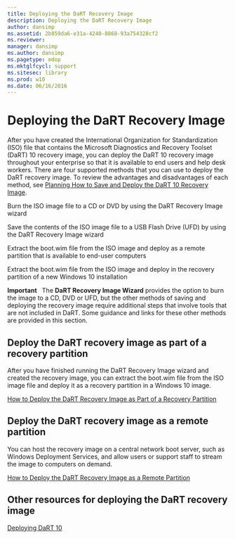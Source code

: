 ```yaml
---
title: Deploying the DaRT Recovery Image
description: Deploying the DaRT Recovery Image
author: dansimp
ms.assetid: 2b859da6-e31a-4240-8868-93a754328cf2
ms.reviewer: 
manager: dansimp
ms.author: dansimp
ms.pagetype: mdop
ms.mktglfcycl: support
ms.sitesec: library
ms.prod: w10
ms.date: 06/16/2016
---
```



# Deploying the DaRT Recovery Image


After you have created the International Organization for Standardization (ISO) file that contains the Microsoft Diagnostics and Recovery Toolset (DaRT) 10 recovery image, you can deploy the DaRT 10 recovery image throughout your enterprise so that it is available to end users and help desk workers. There are four supported methods that you can use to deploy the DaRT recovery image. To review the advantages and disadvantages of each method, see [Planning How to Save and Deploy the DaRT 10 Recovery Image](planning-how-to-save-and-deploy-the-dart-10-recovery-image.md).

Burn the ISO image file to a CD or DVD by using the DaRT Recovery Image wizard

Save the contents of the ISO image file to a USB Flash Drive (UFD) by using the DaRT Recovery Image wizard

Extract the boot.wim file from the ISO image and deploy as a remote partition that is available to end-user computers

Extract the boot.wim file from the ISO image and deploy in the recovery partition of a new Windows 10 installation

**Important**  
The **DaRT Recovery Image Wizard** provides the option to burn the image to a CD, DVD or UFD, but the other methods of saving and deploying the recovery image require additional steps that involve tools that are not included in DaRT. Some guidance and links for these other methods are provided in this section.

 

## Deploy the DaRT recovery image as part of a recovery partition


After you have finished running the DaRT Recovery Image wizard and created the recovery image, you can extract the boot.wim file from the ISO image file and deploy it as a recovery partition in a Windows 10 image.

[How to Deploy the DaRT Recovery Image as Part of a Recovery Partition](how-to-deploy-the-dart-recovery-image-as-part-of-a-recovery-partition-dart-10.md)

## Deploy the DaRT recovery image as a remote partition


You can host the recovery image on a central network boot server, such as Windows Deployment Services, and allow users or support staff to stream the image to computers on demand.

[How to Deploy the DaRT Recovery Image as a Remote Partition](how-to-deploy-the-dart-recovery-image-as-a-remote-partition-dart-10.md)

## Other resources for deploying the DaRT recovery image


[Deploying DaRT 10](deploying-dart-10.md)

 

 





